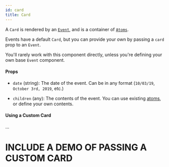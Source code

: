 ```yaml
---
id: card
title: Card
---
```


A `Card` is rendered by an [`Event`](event), and is a container of [`Atoms`](/docs/atoms).

Events have a default `Card`, but you can provide your own by passing a `card` prop to an `Event`.

You'll rarely work with this component directly, unless you're defining your own base `Event` component.

#### Props

- `date` (string): The date of the event. Can be in any format (`10/03/19`, `October 3rd, 2019`, etc.)

- `children` (any): The contents of the event. You can use existing [atoms](/docs/atoms), or define your own contents.

#### Using a Custom Card

...

# INCLUDE A DEMO OF PASSING A CUSTOM CARD

